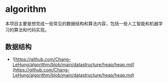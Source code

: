 # algorithm
本项目主要是想完成一些常见的数据结构和算法内容，包括一些人工智能和机器学习的算法和代码实现。
## 数据结构
  - ![https://github.com/Chang-LeHung/algorithm/blob/main/datastructure/heap/heap.md](https://github.com/Chang-LeHung/algorithm/blob/main/datastructure/heap/heap.md)
